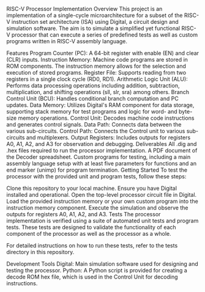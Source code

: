 RISC-V Processor Implementation
Overview
This project is an implementation of a single-cycle microarchitecture for a subset of the RISC-V instruction set architecture (ISA) using Digital, a circuit design and simulation software. The aim is to simulate a simplified yet functional RISC-V processor that can execute a series of predefined tests as well as custom programs written in RISC-V assembly language.

Features
Program Counter (PC): A 64-bit register with enable (EN) and clear (CLR) inputs.
Instruction Memory: Machine code programs are stored in ROM components. The instruction memory allows for the selection and execution of stored programs.
Register File: Supports reading from two registers in a single clock cycle (RD0, RD1).
Arithmetic Logic Unit (ALU): Performs data processing operations including addition, subtraction, multiplication, and shifting operations (sll, slr, sra) among others.
Branch Control Unit (BCU): Handles conditional branch computation and PC updates.
Data Memory: Utilizes Digital's RAM component for data storage, supporting stack memory for test programs and logic for word- and byte-size memory operations.
Control Unit: Decodes machine code instructions and generates control signals.
Data Path: Connects data between the various sub-circuits.
Control Path: Connects the Control unit to various sub-circuits and multiplexers.
Output Registers: Includes outputs for registers A0, A1, A2, and A3 for observation and debugging.
Deliverables
All .dig and .hex files required to run the processor implementation.
A PDF document of the Decoder spreadsheet.
Custom programs for testing, including a main assembly language setup with at least five parameters for functions and an end marker (unimp) for program termination.
Getting Started
To test the processor with the provided unit and program tests, follow these steps:

Clone this repository to your local machine.
Ensure you have Digital installed and operational.
Open the top-level processor circuit file in Digital.
Load the provided instruction memory or your own custom program into the instruction memory component.
Execute the simulation and observe the outputs for registers A0, A1, A2, and A3.
Tests
The processor implementation is verified using a suite of automated unit tests and program tests. These tests are designed to validate the functionality of each component of the processor as well as the processor as a whole.

For detailed instructions on how to run these tests, refer to the tests directory in this repository.

Development Tools
Digital: Main simulation software used for designing and testing the processor.
Python: A Python script is provided for creating a decode ROM hex file, which is used in the Control Unit for decoding instructions.
